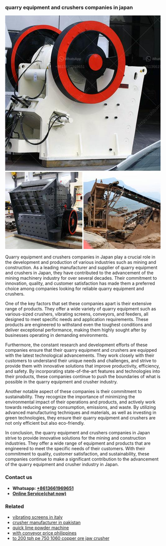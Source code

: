 <h3>quarry equipment and crushers companies in japan</h3><img src='1708663524.jpg' alt=''><p>Quarry equipment and crushers companies in Japan play a crucial role in the development and production of various industries such as mining and construction. As a leading manufacturer and supplier of quarry equipment and crushers in Japan, they have contributed to the advancement of the mining machinery industry for over several decades. Their commitment to innovation, quality, and customer satisfaction has made them a preferred choice among companies looking for reliable quarry equipment and crushers.</p><p>One of the key factors that set these companies apart is their extensive range of products. They offer a wide variety of quarry equipment such as various-sized crushers, vibrating screens, conveyors, and feeders, all designed to meet specific needs and application requirements. These products are engineered to withstand even the toughest conditions and deliver exceptional performance, making them highly sought after by businesses operating in demanding environments.</p><p>Furthermore, the constant research and development efforts of these companies ensure that their quarry equipment and crushers are equipped with the latest technological advancements. They work closely with their customers to understand their unique needs and challenges, and strive to provide them with innovative solutions that improve productivity, efficiency, and safety. By incorporating state-of-the-art features and technologies into their products, these companies continue to push the boundaries of what is possible in the quarry equipment and crusher industry.</p><p>Another notable aspect of these companies is their commitment to sustainability. They recognize the importance of minimizing the environmental impact of their operations and products, and actively work towards reducing energy consumption, emissions, and waste. By utilizing advanced manufacturing techniques and materials, as well as investing in green technologies, they ensure their quarry equipment and crushers are not only efficient but also eco-friendly.</p><p>In conclusion, the quarry equipment and crushers companies in Japan strive to provide innovative solutions for the mining and construction industries. They offer a wide range of equipment and products that are engineered to meet the specific needs of their customers. With their commitment to quality, customer satisfaction, and sustainability, these companies continue to make a significant contribution to the advancement of the quarry equipment and crusher industry in Japan.</p><h3>Contact us</h3><ul><li><strong>Whatsapp:&nbsp;<a href="https://wa.me/8613661969651">+8613661969651</a></strong></li><li><a href="https://swt.shibang-china.com/?git&amp;zhl&amp;quarry equipment and crushers companies in japan"><strong>Online Service(chat now)</strong></a></li></ul><h3>Related</h3><ul><li><a href='vibrating screens in italy.md'>vibrating screens in italy</a></li><li><a href='crusher manufacturer in pakistan.md'>crusher manufacturer in pakistan</a></li><li><a href='quick lime powder machine.md'>quick lime powder machine</a></li><li><a href='with conveyor price philippines.md'>with conveyor price philippines</a></li><li><a href='to 200 tph pe 750 1060 copper ore jaw crusher.md'>to 200 tph pe 750 1060 copper ore jaw crusher</a></li></ul>